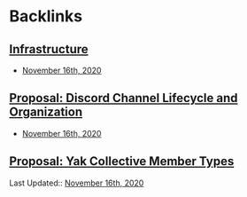 
# Backlinks
## [Infrastructure](<Infrastructure.md>)
- [November 16th, 2020](<November 16th, 2020.md>)

## [Proposal: Discord Channel Lifecycle and Organization](<Proposal: Discord Channel Lifecycle and Organization.md>)
- [November 16th, 2020](<November 16th, 2020.md>)

## [Proposal: Yak Collective Member Types](<Proposal: Yak Collective Member Types.md>)
Last Updated:: [November 16th, 2020](<November 16th, 2020.md>)

